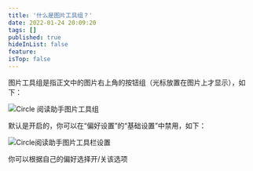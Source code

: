 ```yaml
---
title: '什么是图片工具组？'
date: 2022-01-24 20:09:20
tags: []
published: true
hideInList: false
feature: 
isTop: false
---
```

图片工具组是指正文中的图片右上角的按钮组（光标放置在图片上才显示），如下：

![Circle 阅读助手图片工具组](https://ranhe.xyz/post-images/1643026416228.jpeg)

默认是开启的，你可以在“偏好设置”的“基础设置”中禁用，如下：

![Circle阅读助手图片工具栏设置](https://ranhe.xyz/post-images/1643026427294.png)

你可以根据自己的偏好选择开/关该选项

